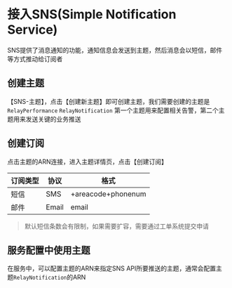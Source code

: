 # 接入SNS(Simple Notification Service)

SNS提供了消息通知的功能，通知信息会发送到主题，然后消息会以短信，邮件等方式推动给订阅者

## 创建主题
【SNS-主题】，点击【创建新主题】即可创建主题，我们需要创建的主题是`RelayPerformance` `RelayNotification`
第一个主题用来配置相关告警，第二个主题用来发送关键的业务推送

## 创建订阅
点击主题的ARN连接，进入主题详情页，点击【创建订阅】

| 订阅类型 | 协议 | 格式 |
|-------|-----|--------|
| 短信  | SMS | +areacode+phonenum  |
| 邮件  | Email | email  |

> 默认短信条数会有限制，如果需要扩容，需要通过工单系统提交申请

## 服务配置中使用主题
在服务中，可以配置主题的ARN来指定SNS API所要推送的主题，通常会配置主题`RelayNotification`的ARN